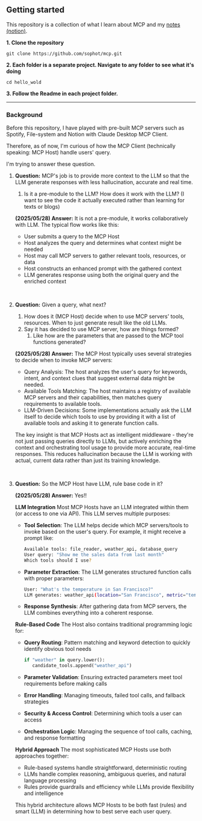 ## Getting started

This repository is a collection of what I learn about MCP and my [notes (notion)](https://www.notion.so/sophot/MCP-1f8c90c362f480a998accda61a33297d?pvs=4).

**1. Clone the repository**

```
git clone https://github.com/sophot/mcp.git
```

**2. Each folder is a separate project. Navigate to any folder to see what it's doing**

```
cd hello_wold
```

**3. Follow the Readme in each project folder.**


<hr />

### Background

Before this repository, I have played with pre-built MCP servers such as Spotify, File-system and Notion with Claude Desktop MCP Client.

Therefore, as of now, I'm curious of how the MCP Client (technically speaking: MCP Host) handle users' query.

I'm trying to answer these question.
1. **Question:** MCP's job is to provide more context to the LLM so that the LLM generate responses with less hallucination, accurate and real time.
   1. Is it a pre-module to the LLM? How does it work with the LLM? (I want to see the code it actually executed rather than learning for texts or blogs)

   **(2025/05/28) Answer:** It is not a pre-module, it works collaboratively with LLM.
   The typical flow works like this:
      - User submits a query to the MCP Host
      - Host analyzes the query and determines what context might be needed
      - Host may call MCP servers to gather relevant tools, resources, or data
      - Host constructs an enhanced prompt with the gathered context
      - LLM generates response using both the original query and the enriched context
<br />

2. **Question:** Given a query, what next?
   1. How does it (MCP Host) decide when to use MCP servers' tools, resources. When to just generate result like the old LLMs. 
   2. Say it has decided to use MCP server, how are things formed?
      1. Like how are the parameters that are passed to the MCP tool functions generated?

   **(2025/05/28) Answer:** The MCP Host typically uses several strategies to decide when to invoke MCP servers:
   * Query Analysis: The host analyzes the user's query for keywords, intent, and context clues that suggest external data might be needed.
   * Available Tools Matching: The host maintains a registry of available MCP servers and their capabilities, then matches query requirements to available tools.
   * LLM-Driven Decisions: Some implementations actually ask the LLM itself to decide which tools to use by providing it with a list of available tools and asking it to generate function calls.

   The key insight is that MCP Hosts act as intelligent middleware - they're not just passing queries directly to LLMs, but actively enriching the context and orchestrating tool usage to provide more accurate, real-time responses. This reduces hallucination because the LLM is working with actual, current data rather than just its training knowledge.
<br />

3. **Question:** So the MCP Host have LLM, rule base code in it?
   
   **(2025/05/28) Answer:** Yes!!
   
   **LLM Integration**
   Most MCP Hosts have an LLM integrated within them (or access to one via API). This LLM serves multiple purposes:
      * **Tool Selection**: The LLM helps decide which MCP servers/tools to invoke based on the user's query. For example, it might receive a prompt like:
         ```bash
         Available tools: file_reader, weather_api, database_query
         User query: "Show me the sales data from last month"
         Which tools should I use?
         ```
   
      * **Parameter Extraction**: The LLM generates structured function calls with proper parameters:
         ```bash
         User: "What's the temperature in San Francisco?"
         LLM generates: weather_api(location="San Francisco", metric="temperature")
         ```
   
      * **Response Synthesis**: After gathering data from MCP servers, the LLM combines everything into a coherent response.
   
      **Rule-Based Code**
   The Host also contains traditional programming logic for:
   
      * **Query Routing**: Pattern matching and keyword detection to quickly identify obvious tool needs
         ```python
         if "weather" in query.lower():
            candidate_tools.append("weather_api")
         ```
   
      * **Parameter Validation**: Ensuring extracted parameters meet tool requirements before making calls
   
      * **Error Handling**: Managing timeouts, failed tool calls, and fallback strategies
   
      * **Security & Access Control**: Determining which tools a user can access
   
      * **Orchestration Logic**: Managing the sequence of tool calls, caching, and response formatting
   
      **Hybrid Approach**
   The most sophisticated MCP Hosts use both approaches together:
      - Rule-based systems handle straightforward, deterministic routing
      - LLMs handle complex reasoning, ambiguous queries, and natural language processing
      - Rules provide guardrails and efficiency while LLMs provide flexibility and intelligence
   
      This hybrid architecture allows MCP Hosts to be both fast (rules) and smart (LLM) in determining how to best serve each user query.
